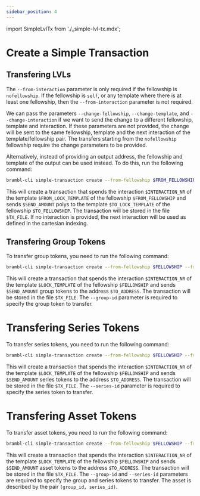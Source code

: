 ```yaml
---
sidebar_position: 4
---
```


import SimpleLvlTx from './_simple-lvl-tx.mdx';

# Create a Simple Transaction

## Transfering LVLs

<SimpleLvlTx fellowship="$FROM_FELLOWSHIP" template="$LOCK_TEMPLATE" interaction="$INTERACTION_NR" token="$TOKEN_TYPE" wallet="$WALLET" keyfile="$MAIN_KEY" txFile="$TX_FILE" />

The `--from-interaction` parameter is only required if the fellowship is `nofellowship`. If the fellowship is `self`, or any template where there is at least one fellowship, then the `--from-interaction` parameter is not required.

We can pass the parameters `--change-fellowship`, `--change-template`, and `--change-interaction`
if we want to send the change to a different fellowship, template and interaction. If these parameters are not provided, the change will be sent to the same fellowship, template and the next interaction
of the template/fellowship pair. The transfers starting from the `nofellowship` fellowship require the change parameters to be provided.

Alternatively, instead of providing an output address, the fellowship and template of the output can be used instead. To do this, run the following command:

```bash
brambl-cli simple-transaction create --from-fellowship $FROM_FELLOWSHIP --from-template $FROM_LOCK_TEMPLATE --from-interaction $INTERACTION_NR --to-fellowship $TO_FELLOWSHIP --to-template $TO_LOCK_TEMPLATE -w $PASSWORD --port $PORT -o $TX_FILE -n $NETWORK -a $SEND_AMOUNT -h $HOST -i $MAIN_KEY --walletdb $WALLET
```

This will create a transaction that spends the interaction `$INTERACTION_NR` of the template `$FROM_LOCK_TEMPLATE` of the fellowship `$FROM_FELLOWSHIP` and sends `$SEND_AMOUNT` polys to the template `$TO_LOCK_TEMPLATE` of the fellowship `$TO_FELLOWSHIP`. The transaction will be stored in the file `$TX_FILE`. If no interaction is provided, the next interaction will be used
as defined in the cartesian indexing.

## Transfering Group Tokens

To transfer group tokens, you need to run the following command:

```bash
brambl-cli simple-transaction create --from-fellowship $FELLOWSHIP --from-template $LOCK_TEMPLATE --from-interaction $INTERACTION_NR -t $TO_ADDRESS -w $PASSWORD --port $PORT -o $TX_FILE -n $NETWORK -a $SEND_AMOUNT -h $HOST -i $MAIN_KEY --walletdb $WALLET --fee $FEE --transfer-token group --group-id $GROUP_ID
```

This will create a transaction that spends the interaction `$INTERACTION_NR` of the template `$LOCK_TEMPLATE` of the fellowship `$FELLOWSHIP` and sends `$SEND_AMOUNT` group tokens to the address `$TO_ADDRESS`. The transaction will be stored in the file `$TX_FILE`. The `--group-id` parameter is required to specify the group token to transfer.	

# Transfering Series Tokens

To transfer series tokens, you need to run the following command:

```bash
brambl-cli simple-transaction create --from-fellowship $FELLOWSHIP --from-template $LOCK_TEMPLATE --from-interaction $INTERACTION_NR -t $TO_ADDRESS -w $PASSWORD --port $PORT -o $TX_FILE -n $NETWORK -a $SEND_AMOUNT -h $HOST -i $MAIN_KEY --walletdb $WALLET --fee $FEE --transfer-token series --series-id $SERIES_ID
```

This will create a transaction that spends the interaction `$INTERACTION_NR` of the template `$LOCK_TEMPLATE` of the fellowship `$FELLOWSHIP` and sends `$SEND_AMOUNT` series tokens to the address `$TO_ADDRESS`. The transaction will be stored in the file `$TX_FILE`. The `--series-id` parameter is required to specify the series token to transfer.

# Transfering Asset Tokens

To transfer asset tokens, you need to run the following command:

```bash
brambl-cli simple-transaction create --from-fellowship $FELLOWSHIP --from-template $LOCK_TEMPLATE --from-interaction $INTERACTION_NR -t $TO_ADDRESS -w $PASSWORD --port $PORT -o $TX_FILE -n $NETWORK -a $SEND_AMOUNT -h $HOST -i $MAIN_KEY --walletdb $WALLET --fee $FEE --transfer-token asset --group-id $GROUP_ID --series-id $SERIES_ID
```

This will create a transaction that spends the interaction `$INTERACTION_NR` of the template `$LOCK_TEMPLATE` of the fellowship `$FELLOWSHIP` and sends `$SEND_AMOUNT` asset tokens to the address `$TO_ADDRESS`. The transaction will be stored in the file `$TX_FILE`. The `--group-id` and `--series-id` parameters are required to specify the group and series tokens to transfer. The asset is described by the pair `(group_id, series_id)`.